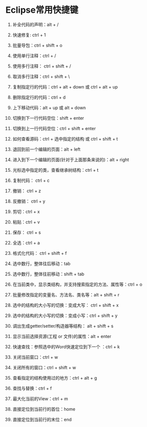 # Eclipse常用快捷键

  1. 补全代码的声明：alt + /
  2. 快速修复: ctrl + 1  
  3. 批量导包：ctrl + shift + o
  4. 使用单行注释：ctrl + /
  5. 使用多行注释： ctrl + shift + /   
  6. 取消多行注释：ctrl + shift + \
  7. 复制指定行的代码：ctrl + alt + down 或 ctrl + alt + up
  8. 删除指定行的代码：ctrl + d
  9. 上下移动代码：alt + up  或 alt + down
  10. 切换到下一行代码空位：shift + enter
  11. 切换到上一行代码空位：ctrl + shift + enter
  12. 如何查看源码：ctrl + 选中指定的结构   或  ctrl + shift + t
  13. 退回到前一个编辑的页面：alt + left 
  14. 进入到下一个编辑的页面(针对于上面那条来说的)：alt + right
  15. 光标选中指定的类，查看继承树结构：ctrl + t
  16. 复制代码： ctrl + c
  17. 撤销： ctrl + z
  18. 反撤销： ctrl + y
  19. 剪切：ctrl + x 
  20. 粘贴：ctrl + v
  21. 保存： ctrl + s
  22. 全选：ctrl + a
  23. 格式化代码： ctrl + shift + f
  24. 选中数行，整体往后移动：tab
  25. 选中数行，整体往前移动：shift + tab
  26. 在当前类中，显示类结构，并支持搜索指定的方法、属性等：ctrl + o
  27. 批量修改指定的变量名、方法名、类名等：alt + shift + r
  28. 选中的结构的大小写的切换：变成大写： ctrl + shift + x
  29. 选中的结构的大小写的切换：变成小写：ctrl + shift + y
  30. 调出生成getter/setter/构造器等结构： alt + shift + s
  31. 显示当前选择资源(工程 or 文件)的属性：alt + enter
  32. 快速查找：参照选中的Word快速定位到下一个 ：ctrl + k 
  
  33. 关闭当前窗口：ctrl + w
  34. 关闭所有的窗口：ctrl + shift + w
  35. 查看指定的结构使用过的地方：ctrl + alt + g
  36. 查找与替换：ctrl + f
  37. 最大化当前的View：ctrl + m
  38. 直接定位到当前行的首位：home
  39. 直接定位到当前行的末位：end

